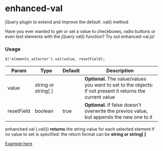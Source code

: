 # enhanced-val
jQuery plugin to extend and improve the default .val() method

Have you ever wanted to get or set a value to checkboxes, radio buttons or even text elements with the jQuery val() function? Try out enhanced-val.js!

### Usage

```$('elements_selector').val(value, resetField);```

Param | Type | Default | Description
------|------|---------|------------
value | string or string[ ] | | **Optional.** The value/values you want to set to the objects: if not present it returns the current value
resetField | boolean | true | **Optional.** If false doesn't overwrite the previos value, but appends the new one to it



enhanched val (.val()) **returns** the string value for each selected element if no value to set is specified: the return format can be **string or string[ ]**


[Example here](http://htmlpreview.github.io/?https://raw.githubusercontent.com/giovazz89/enhanced-val/master/example.html)
